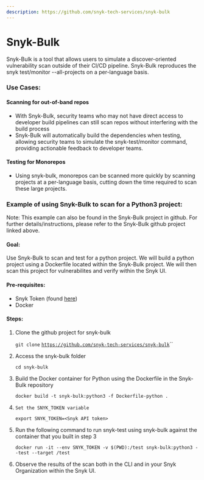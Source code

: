 ```yaml
---
description: https://github.com/snyk-tech-services/snyk-bulk
---
```


# Snyk-Bulk

Snyk-Bulk is a tool that allows users to simulate a discover-oriented vulnerability scan outside of their CI/CD pipeline. Snyk-Bulk reproduces the snyk test/monitor --all-projects on a per-language basis.



### Use Cases:

#### Scanning for out-of-band repos

* With Snyk-Bulk, security teams who may not have direct access to developer build pipelines can still scan repos without interfering with the build process
* Snyk-Bulk will automatically build the dependencies when testing, allowing security teams to simulate the snyk-test/monitor command, providing actionable feedback to developer teams.

#### Testing for Monorepos

* Using snyk-bulk, monorepos can be scanned more quickly by scanning projects at a per-language basis, cutting down the time required to scan these large projects.&#x20;

### Example of using Snyk-Bulk to scan for a Python3 project:

Note: This example can also be found in the Snyk-Bulk project in github. For further details/instructions, please refer to the Snyk-Bulk github project linked above.

#### Goal:&#x20;

Use Snyk-Bulk to scan and test for a python project. We will build a python project using a Dockerfile located within the Snyk-Bulk project. We will then scan this project for vulnerabilites and verify within the Snyk UI.&#x20;

#### Pre-requisites:&#x20;

* Snyk Token (found [here](https://app.snyk.io/account))
* Docker

#### Steps:&#x20;

1.  Clone the github project for snyk-bulk

    `git clone` [`https://github.com/snyk-tech-services/snyk-bulk`](https://github.com/snyk-tech-services/snyk-bulk)``
2.  Access the snyk-bulk folder

    `cd snyk-bulk`
3.  Build the Docker container for Python using the Dockerfile in the Snyk-Bulk repository

    `docker build -t snyk-bulk:python3 -f Dockerfile-python .`
4.  `Set the SNYK_TOKEN variable`

    `export SNYK_TOKEN=<Snyk API token>`
5.  Run the following command to run snyk-test using snyk-bulk against the container that you built in step 3

    `docker run -it --env SNYK_TOKEN -v $(PWD):/test snyk-bulk:python3 --test --target /test`
6. Observe the results of the scan both in the CLI and in your Snyk Organization within the Snyk UI.&#x20;

